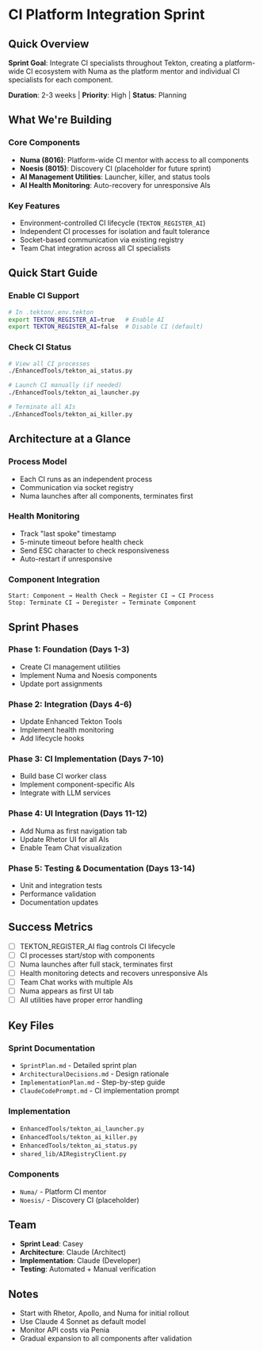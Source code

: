 # CI Platform Integration Sprint

## Quick Overview

**Sprint Goal**: Integrate CI specialists throughout Tekton, creating a platform-wide CI ecosystem with Numa as the platform mentor and individual CI specialists for each component.

**Duration**: 2-3 weeks | **Priority**: High | **Status**: Planning

## What We're Building

### Core Components
- **Numa (8016)**: Platform-wide CI mentor with access to all components
- **Noesis (8015)**: Discovery CI (placeholder for future sprint)
- **AI Management Utilities**: Launcher, killer, and status tools
- **AI Health Monitoring**: Auto-recovery for unresponsive AIs

### Key Features
- Environment-controlled CI lifecycle (`TEKTON_REGISTER_AI`)
- Independent CI processes for isolation and fault tolerance
- Socket-based communication via existing registry
- Team Chat integration across all CI specialists

## Quick Start Guide

### Enable CI Support
```bash
# In .tekton/.env.tekton
export TEKTON_REGISTER_AI=true   # Enable AI
export TEKTON_REGISTER_AI=false  # Disable CI (default)
```

### Check CI Status
```bash
# View all CI processes
./EnhancedTools/tekton_ai_status.py

# Launch CI manually (if needed)
./EnhancedTools/tekton_ai_launcher.py

# Terminate all AIs
./EnhancedTools/tekton_ai_killer.py
```

## Architecture at a Glance

### Process Model
- Each CI runs as an independent process
- Communication via socket registry
- Numa launches after all components, terminates first

### Health Monitoring
- Track "last spoke" timestamp
- 5-minute timeout before health check
- Send ESC character to check responsiveness
- Auto-restart if unresponsive

### Component Integration
```
Start: Component → Health Check → Register CI → CI Process
Stop: Terminate CI → Deregister → Terminate Component
```

## Sprint Phases

### Phase 1: Foundation (Days 1-3)
- Create CI management utilities
- Implement Numa and Noesis components
- Update port assignments

### Phase 2: Integration (Days 4-6)
- Update Enhanced Tekton Tools
- Implement health monitoring
- Add lifecycle hooks

### Phase 3: CI Implementation (Days 7-10)
- Build base CI worker class
- Implement component-specific AIs
- Integrate with LLM services

### Phase 4: UI Integration (Days 11-12)
- Add Numa as first navigation tab
- Update Rhetor UI for all AIs
- Enable Team Chat visualization

### Phase 5: Testing & Documentation (Days 13-14)
- Unit and integration tests
- Performance validation
- Documentation updates

## Success Metrics

- [ ] TEKTON_REGISTER_AI flag controls CI lifecycle
- [ ] CI processes start/stop with components
- [ ] Numa launches after full stack, terminates first
- [ ] Health monitoring detects and recovers unresponsive AIs
- [ ] Team Chat works with multiple AIs
- [ ] Numa appears as first UI tab
- [ ] All utilities have proper error handling

## Key Files

### Sprint Documentation
- `SprintPlan.md` - Detailed sprint plan
- `ArchitecturalDecisions.md` - Design rationale
- `ImplementationPlan.md` - Step-by-step guide
- `ClaudeCodePrompt.md` - CI implementation prompt

### Implementation
- `EnhancedTools/tekton_ai_launcher.py`
- `EnhancedTools/tekton_ai_killer.py`
- `EnhancedTools/tekton_ai_status.py`
- `shared_lib/AIRegistryClient.py`

### Components
- `Numa/` - Platform CI mentor
- `Noesis/` - Discovery CI (placeholder)

## Team

- **Sprint Lead**: Casey
- **Architecture**: Claude (Architect)
- **Implementation**: Claude (Developer)
- **Testing**: Automated + Manual verification

## Notes

- Start with Rhetor, Apollo, and Numa for initial rollout
- Use Claude 4 Sonnet as default model
- Monitor API costs via Penia
- Gradual expansion to all components after validation